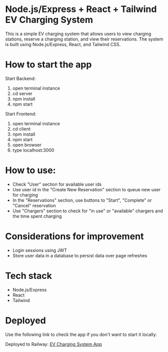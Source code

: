 # Node.js/Express + React + Tailwind EV Charging System

This is a simple EV charging system that allows users to view charging stations, reserve a charging station, and view their reservations. The system is built using Node.js/Express, React, and Tailwind CSS.

# How to start the app

Start Backend:

1. open terminal instance
2. cd server
3. npm install
4. npm start

Start Frontend:

1. open terminal instance
2. cd client
3. npm install
4. npm start
5. open browser
6. type localhost:3000

# How to use:

- Check "User" section for available user ids
- Use user id in the "Create New Reservation" section to queue new user for charging
- In the "Reservations" section, use buttons to "Start", "Complete" or "Cancel" reservation
- Use "Chargers" section to check for "in use" or "available" chargers and the time spent charging

# Considerations for improvement

- Login sessions using JWT
- Store user data in a database to persist data over page refreshes

# Tech stack

- Node.js/Express
- React
- Tailwind

# Deployed

Use the following link to check the app if you don't want to start it locally:

Deployed to Railway: [EV Charging System App](https://nodejs-react-ev-charging-station-production-abd5.up.railway.app/)
